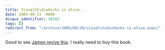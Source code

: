 ```yaml
---
title: VisualStudioHacks is alive...
date: 2005-09-21 -0800
disqus_identifier: 10283
tags: []
redirect_from: "/archive/2005/09/20/visualstudiohacks-is-alive.aspx/"
---
```


Good to see [James revive
this](http://dotavery.com/blog/archive/2005/09/21/5145.aspx). I really
need to buy this book.

